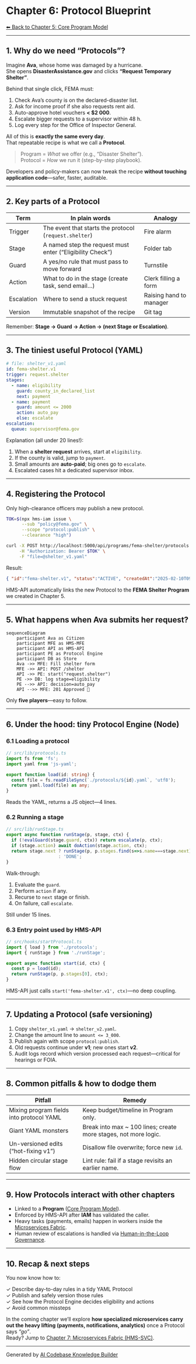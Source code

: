# Chapter 6: Protocol Blueprint
[⬅︎ Back to Chapter 5: Core Program Model](05_core_program_model_.md)

---

## 1. Why do we need “Protocols”?

Imagine **Ava**, whose home was damaged by a hurricane.  
She opens **DisasterAssistance.gov** and clicks **“Request Temporary Shelter”**.

Behind that single click, FEMA must:

1. Check Ava’s county is on the declared-disaster list.  
2. Ask for income proof if she also requests rent aid.  
3. Auto-approve hotel vouchers **< $2 000**.  
4. Escalate bigger requests to a supervisor within 48 h.  
5. Log every step for the Office of Inspector General.

All of this is **exactly the same every day**.  
That repeatable recipe is what we call a **Protocol**.

> Program = *What* we offer (e.g., “Disaster Shelter”).  
> Protocol = *How* we run it (step-by-step playbook).

Developers and policy-makers can now tweak the recipe **without touching application code**—safer, faster, auditable.

---

## 2. Key parts of a Protocol

| Term | In plain words | Analogy |
|------|----------------|---------|
| Trigger | The event that starts the protocol (`request.shelter`) | Fire alarm |
| Stage | A named step the request must enter (“Eligibility Check”) | Folder tab |
| Guard | A yes/no rule that must pass to move forward | Turnstile |
| Action | What to do in the stage (create task, send email…) | Clerk filling a form |
| Escalation | Where to send a stuck request | Raising hand to manager |
| Version | Immutable snapshot of the recipe | Git tag |

Remember: **Stage → Guard → Action → (next Stage or Escalation)**.

---

## 3. The tiniest useful Protocol (YAML)

```yaml
# file: shelter_v1.yaml
id: fema-shelter.v1
trigger: request.shelter
stages:
  - name: eligibility
    guard: county_in_declared_list
    next: payment
  - name: payment
    guard: amount <= 2000
    action: auto_pay
    else: escalate
escalation:
  queue: supervisor@fema.gov
```

Explanation (all under 20 lines!):

1. When a **shelter request** arrives, start at `eligibility`.  
2. If the county is valid, jump to `payment`.  
3. Small amounts are **auto-paid**; big ones go to `escalate`.  
4. Escalated cases hit a dedicated supervisor inbox.

---

## 4. Registering the Protocol

Only high-clearance officers may publish a new protocol.

```bash
TOK=$(npx hms-iam issue \
      --sub "policy@fema.gov" \
      --scope "protocol:publish" \
      --clearance "high")

curl -X POST http://localhost:5000/api/programs/fema-shelter/protocols \
     -H "Authorization: Bearer $TOK" \
     -F "file=@shelter_v1.yaml"
```

Result:

```json
{ "id":"fema-shelter.v1", "status":"ACTIVE", "createdAt":"2025-02-10T09:00Z" }
```

HMS-API automatically links the new Protocol to the **FEMA Shelter Program** we created in Chapter 5.

---

## 5. What happens when Ava submits her request?

```mermaid
sequenceDiagram
    participant Ava as Citizen
    participant MFE as HMS-MFE
    participant API as HMS-API
    participant PE as Protocol Engine
    participant DB as Store
    Ava ->> MFE: Fill shelter form
    MFE ->> API: POST /shelter
    API ->> PE: start("request.shelter")
    PE ->> DB: log stage=eligibility
    PE -->> API: decision=auto_pay
    API -->> MFE: 201 Approved 🎉
```

Only **five players**—easy to follow.

---

## 6. Under the hood: tiny Protocol Engine (Node)

### 6.1 Loading a protocol

```ts
// src/lib/protocols.ts
import fs from 'fs';
import yaml from 'js-yaml';

export function load(id: string) {
  const file = fs.readFileSync(`./protocols/${id}.yaml`, 'utf8');
  return yaml.load(file) as any;
}
```

Reads the YAML, returns a JS object—4 lines.

### 6.2 Running a stage

```ts
// src/lib/runStage.ts
export async function runStage(p, stage, ctx) {
  if (!evalGuard(stage.guard, ctx)) return escalate(p, ctx);
  if (stage.action) await doAction(stage.action, ctx);
  return stage.next ? runStage(p, p.stages.find(s=>s.name===stage.next), ctx)
                    : 'DONE';
}
```

Walk-through:

1. Evaluate the `guard`.  
2. Perform `action` if any.  
3. Recurse to `next` stage or finish.  
4. On failure, call `escalate`.

Still under 15 lines.

### 6.3 Entry point used by HMS-API

```ts
// src/hooks/startProtocol.ts
import { load } from './protocols';
import { runStage } from './runStage';

export async function start(id, ctx) {
  const p = load(id);
  return runStage(p, p.stages[0], ctx);
}
```

HMS-API just calls `start('fema-shelter.v1', ctx)`—no deep coupling.

---

## 7. Updating a Protocol (safe versioning)

1. Copy `shelter_v1.yaml` → `shelter_v2.yaml`.  
2. Change the amount line to `amount <= 3_000`.  
3. Publish again with scope `protocol:publish`.  
4. Old requests continue under **v1**; new ones start **v2**.  
5. Audit logs record which version processed each request—critical for hearings or FOIA.

---

## 8. Common pitfalls & how to dodge them

| Pitfall | Remedy |
|---------|--------|
| Mixing program fields into protocol YAML | Keep budget/timeline in Program only. |
| Giant YAML monsters | Break into max ~ 100 lines; create more stages, not more logic. |
| Un-versioned edits (“hot-fixing v1”) | Disallow file overwrite; force new `id`. |
| Hidden circular stage flow | Lint rule: fail if a stage revisits an earlier name. |

---

## 9. How Protocols interact with other chapters

* Linked to a **Program** ([Core Program Model](05_core_program_model_.md)).  
* Enforced by HMS-API after **IAM** has validated the caller.  
* Heavy tasks (payments, emails) happen in workers inside the [Microservices Fabric](07_microservices_fabric__hms_svc__.md).  
* Human review of escalations is handled via [Human-in-the-Loop Governance](10_human_in_the_loop_governance__hitl__.md).

---

## 10. Recap & next steps

You now know how to:

✓ Describe day-to-day rules in a tidy YAML Protocol  
✓ Publish and safely version those rules  
✓ See how the Protocol Engine decides eligibility and actions  
✓ Avoid common missteps

In the coming chapter we’ll explore **how specialized microservices carry out the heavy lifting (payments, notifications, analytics)** once a Protocol says *“go”*.  
Ready? Jump to [Chapter 7: Microservices Fabric (HMS-SVC)](07_microservices_fabric__hms_svc__.md).

---

Generated by [AI Codebase Knowledge Builder](https://github.com/The-Pocket/Tutorial-Codebase-Knowledge)